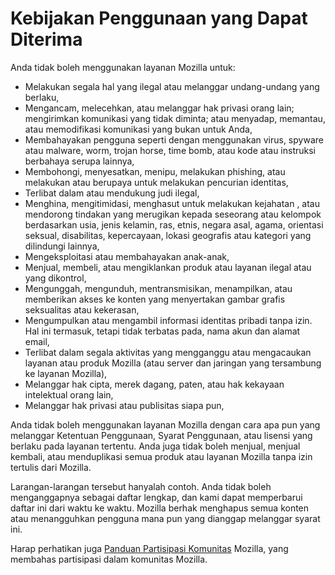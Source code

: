 # Kebijakan Penggunaan yang Dapat Diterima

Anda tidak boleh menggunakan layanan Mozilla untuk:

* Melakukan segala hal yang ilegal atau melanggar undang-undang yang berlaku,
* Mengancam, melecehkan, atau melanggar hak privasi orang lain; mengirimkan komunikasi yang tidak diminta; atau menyadap, memantau, atau memodifikasi komunikasi yang bukan untuk Anda,
* Membahayakan pengguna seperti dengan menggunakan virus, spyware atau malware, worm, trojan horse, time bomb, atau kode atau instruksi berbahaya serupa lainnya,
* Membohongi, menyesatkan, menipu, melakukan phishing, atau melakukan atau berupaya untuk melakukan pencurian identitas,
* Terlibat dalam atau mendukung judi ilegal,
* Menghina, mengitimidasi, menghasut untuk melakukan kejahatan , atau mendorong tindakan yang merugikan kepada seseorang atau kelompok berdasarkan usia, jenis kelamin, ras, etnis, negara asal, agama, orientasi seksual, disabilitas, kepercayaan, lokasi geografis atau kategori yang dilindungi lainnya,
* Mengeksploitasi atau membahayakan anak-anak,
* Menjual, membeli, atau mengiklankan produk atau layanan ilegal atau yang dikontrol,
* Mengunggah, mengunduh, mentransmisikan, menampilkan, atau memberikan akses ke konten yang menyertakan gambar grafis seksualitas atau kekerasan,
* Mengumpulkan atau mengambil informasi identitas pribadi tanpa izin. Hal ini termasuk, tetapi tidak terbatas pada, nama akun dan alamat email,
* Terlibat dalam segala aktivitas yang mengganggu atau mengacaukan layanan atau produk Mozilla (atau server dan jaringan yang tersambung ke layanan Mozilla),
* Melanggar hak cipta, merek dagang, paten, atau hak kekayaan intelektual orang lain,
* Melanggar hak privasi atau publisitas siapa pun,

Anda tidak boleh menggunakan layanan Mozilla dengan cara apa pun yang melanggar Ketentuan Penggunaan, Syarat Penggunaan, atau lisensi yang berlaku pada layanan tertentu. Anda juga tidak boleh menjual, menjual kembali, atau menduplikasi semua produk atau layanan Mozilla tanpa izin tertulis dari Mozilla.

Larangan-larangan tersebut hanyalah contoh. Anda tidak boleh menganggapnya sebagai daftar lengkap, dan kami dapat memperbarui daftar ini dari waktu ke waktu. Mozilla berhak menghapus semua konten atau menangguhkan pengguna mana pun yang dianggap melanggar syarat ini.

Harap perhatikan juga [Panduan Partisipasi Komunitas](https://www.mozilla.org/about/governance/policies/participation/) Mozilla, yang membahas partisipasi dalam komunitas Mozilla.
